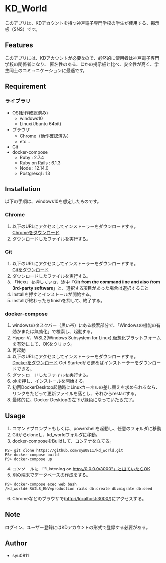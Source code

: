 # KD_World

このアプリは、KDアカウントを持つ神戸電子専門学校の学生が使用する、掲示板（SNS）です。

## Features

このアプリには、KDアカウントが必要なので、必然的に使用者は神戸電子専門学校の関係者になり、
匿名性のある、ほかの掲示板と比べ、安全性が高く、学生同士のコミュニケーションに最適です。

## Requirement

### ライブラリ

* OS(動作確認済み)
  * windows10
  * Linux(Ubuntu 64bit)
* ブラウザ
  * Chrome（動作確認済み）
  * etc...
* Git
* docker-compose
  * Ruby : 2.7.4
  * Ruby on Rails : 6.1.3
  * Node : 12.14.0
  * Postgresql : 13

## Installation

以下の手順は、windows10を想定したものです。

### Chrome

1. 以下のURLにアクセスしてインストーラーをダウンロードする。  
  [Chromeをダウンロード](https://www.google.co.jp/chrome/)
2. ダウンロードしたファイルを実行する。

### Git

1. 以下のURLにアクセスしてインストーラーをダウンロードする。  
  [Gitをダウンロード](https://git-for-windows.github.io/)
2. ダウンロードしたファイルを実行する。
3. 「Next」を押していき、途中「**Git from the command line and also from 3rd-party software**」と、選択する項目があった場合は選択すること
4. installを押すとインストールが開始する。
5. installが終わったらfinishを押して、終了する。

### docker-compose

1. windowsのタスクバー（黒い帯）にある検索部分で、「Windowsの機能の有効かまたは無効化」で検索し、起動する。
2. Hyper-V、WSL2(Windows Subsystem for Linux),仮想化プラットフォームを有効にして、OKをクリック。
3. 再起動
4. 以下のURLにアクセスしてインストーラーをダウンロードする。  
  [Dockerをダウンロード](https://www.docker.com/) Get Startedから進めばインストーラーをダウンロードできる。
5. ダウンロードしたファイルを実行する。
6. okを押し、インストールを開始する。
7. 初回DockerDesktop起動時にLinuxカーネルの差し替えを求められるなら、リンクをたどって更新ファイルを落とし、それからrestartする。
8. 最終的に、Docker Desktopの左下が緑色になっていたら完了。

## Usage

1. コマンドプロンプトもしくは、powershellを起動し、任意のフォルダに移動
2. Gitからcloneし、kd_worldフォルダに移動。
3. docker-composeをBuildして、コンテナを立てる。

  ```console
  PS> git clone https://github.com/syu0811/kd_world.git
  PS> docker-compose build
  PS> docker-compose up
  ```

4. コンソールに 「"Listening on http://0.0.0.0:3000"」と出ていたらOK
5. 別の端末でデータベースの作成をする。

```console
PS> docker-compose exec web bash
/kd_world# RAILS_ENV=production rails db:create db:migrate db:seed
```

6. Chromeなどのブラウザで([http://localhost:3000/](http://localhost:3000/))にアクセスする。

## Note

ログイン、ユーザー登録にはKDアカウントの形式で登録する必要がある。

## Author

* syu0811
